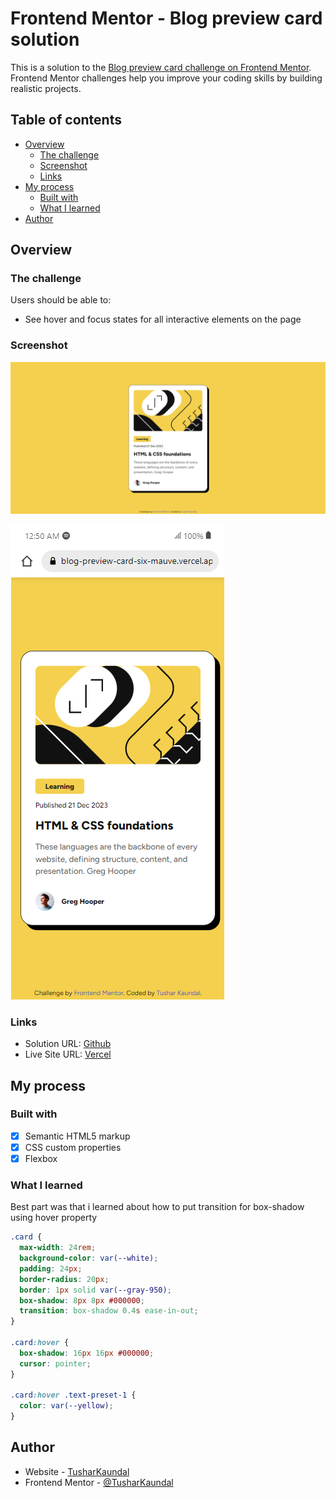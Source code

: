 # Frontend Mentor - Blog preview card solution

This is a solution to the [Blog preview card challenge on Frontend Mentor](https://www.frontendmentor.io/challenges/blog-preview-card-ckPaj01IcS). Frontend Mentor challenges help you improve your coding skills by building realistic projects.

## Table of contents

- [Overview](#overview)
  - [The challenge](#the-challenge)
  - [Screenshot](#screenshot)
  - [Links](#links)
- [My process](#my-process)
  - [Built with](#built-with)
  - [What I learned](#what-i-learned)
- [Author](#author)

## Overview

### The challenge

Users should be able to:

- See hover and focus states for all interactive elements on the page

### Screenshot

![](assets/images/screenshot_desktop.png)

![](assets/images/screenshot_mobile.png)

### Links

- Solution URL: [Github](https://github.com/TusharKaundal/Blog-Preview-Card)
- Live Site URL: [Vercel](https://blog-preview-card-six-mauve.vercel.app/)

## My process

### Built with

- [x] Semantic HTML5 markup
- [x] CSS custom properties
- [x] Flexbox

### What I learned

Best part was that i learned about how to put transition for box-shadow using hover property

```css
.card {
  max-width: 24rem;
  background-color: var(--white);
  padding: 24px;
  border-radius: 20px;
  border: 1px solid var(--gray-950);
  box-shadow: 8px 8px #000000;
  transition: box-shadow 0.4s ease-in-out;
}

.card:hover {
  box-shadow: 16px 16px #000000;
  cursor: pointer;
}

.card:hover .text-preset-1 {
  color: var(--yellow);
}
```

## Author

- Website - [TusharKaundal](https://blog-preview-card-six-mauve.vercel.app/)
- Frontend Mentor - [@TusharKaundal](https://www.frontendmentor.io/profile/TusharKaundal)
